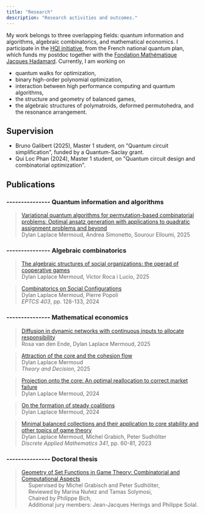 ```yaml
---
title: "Research"
description: "Research activities and outcomes."
---
```


My work belongs to three overlapping fields: quantum information and algorithms, algebraic combinatorics, and mathematical economics. I participate in the [HQI initiative](https://www.hqi.fr/en/initiative/), from the French national quantum plan, which funds my postdoc together with the [Fondation Mathématique Jacques Hadamard](https://fondation-hadamard.fr/en/). Currently, I am working on 
- quantum walks for optimization, 
- binary high-order polynomial optimization, 
- interaction between high performance computing and quantum algorithms, 
- the structure and geometry of balanced games, 
- the algebraic structures of polymatroids, deformed permutohedra, and the resonance arrangement. 

## Supervision

- Bruno Galibert (2025), Master 1 student, on "Quantum circuit simplification", funded by a Quantum-Saclay grant.
- Qui Loc Phan (2024), Master 1 student, on "Quantum circuit design and combinatorial optimization". 

## Publications

### --------------- Quantum information and algorithms

> <span style="color: #008080">[Variational quantum algorithms for permutation-based combinatorial problems: Optimal ansatz generation with applications to quadratic assignment problems and beyond](https://arxiv.org/abs/2505.05981)</span><br>
Dylan Laplace Mermoud, Andrea Simonetto, Sourour Elloumi, 2025<br>

### --------------- Algebraic combinatorics

> <span style="color: #008080">[The algebraic structures of social organizations: the operad of cooperative games](https://arxiv.org/abs/2507.01969)</span><br>
Dylan Laplace Mermoud, Victor Roca i Lucio, 2025<br>

> <span style="color: #008080">[Combinatorics on Social Configurations](https://cgi.cse.unsw.edu.au/~eptcs/paper.cgi?GASCom2024.27)</span><br>
Dylan Laplace Mermoud, Pierre Popoli<br>
*EPTCS 403*, pp. 128-133, 2024<br>

### --------------- Mathematical economics

> <span style="color: #008080">[Diffusion in dynamic networks with continuous inputs to allocate responsibility](https://shs.hal.science/halshs-05046082v1)</span><br>
Rosa van den Ende, Dylan Laplace Mermoud, 2025<br>

> <span style="color: #008080">[Attraction of the core and the cohesion flow](https://arxiv.org/abs/2507.02918)</span><br>
Dylan Laplace Mermoud<br>
*Theory and Decision*, 2025<br>

> <span style="color: #008080">[Projection onto the core: An optimal reallocation to correct market failure](https://arxiv.org/abs/2411.11810v1)</span><br>
Dylan Laplace Mermoud, 2024

> <span style="color: #008080">[On the formation of steady coalitions](https://arxiv.org/abs/2410.05087v2)</span><br>
Dylan Laplace Mermoud, 2024

> <span style="color: #008080">[Minimal balanced collections and their application to core stability and other topics of game theory](https://doi.org/10.1016/j.dam.2023.07.025)</span><br>
Dylan Laplace Mermoud, Michel Grabich, Peter Sudhölter<br>
*Discrete Applied Mathematics 341*, pp. 60-81, 2023<br>

### --------------- Doctoral thesis

> <span style="color: #008080">[Geometry of Set Functions in Game Theory: Combinatorial and Computational Aspects](https://arxiv.org/abs/2301.02950)</span><br>
&emsp; Supervised by Michel Grabisch and Peter Sudhölter,<br>
&emsp; Reviewed by Marina Nuñez and Tamas Solymosi,<br>
&emsp; Chaired by Philippe Bich, <br>
&emsp; Additional jury members: Jean-Jacques Herings and Philippe Solal.
